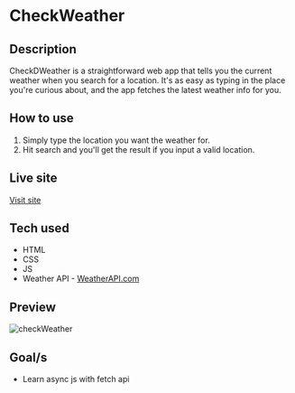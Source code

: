 # CheckWeather

## Description

CheckDWeather is a straightforward web app that tells you the current weather when you search for a location. It's as easy as typing in the place you're curious about, and the app fetches the latest weather info for you.

## How to use

1. Simply type the location you want the weather for.
2. Hit search and you'll get the result if you input a valid location.

## Live site

<a href="https://jeru7.github.io/checkWeather-js/" target="_blank">Visit site</a>

## Tech used

- HTML
- CSS
- JS
- Weather API - <a href="https://www.weatherapi.com" target="_blank">WeatherAPI.com</a>

## Preview

![checkWeather](https://github.com/jeru7/todoList-js/assets/130896368/ff0a13fd-539c-4872-9dde-5283085babdb)

## Goal/s

- Learn async js with fetch api
